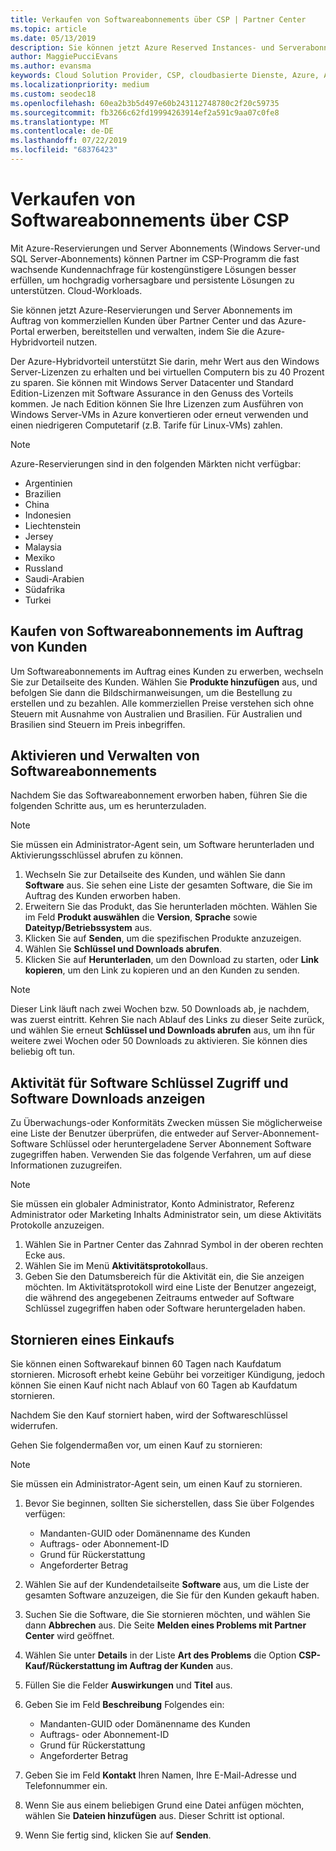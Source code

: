 ```yaml
---
title: Verkaufen von Softwareabonnements über CSP | Partner Center
ms.topic: article
ms.date: 05/13/2019
description: Sie können jetzt Azure Reserved Instances- und Serverabonnements im Auftrag von Geschäftskunden über Microsoft Partner Center und das Azure-Portal erwerben, bereitstellen und verwalten, indem Sie den Azure-Hybridvorteil nutzen.
author: MaggiePucciEvans
ms.author: evansma
keywords: Cloud Solution Provider, CSP, cloudbasierte Dienste, Azure, Azure RI, Windows Server, SQL Server, Softwareabonnements
ms.localizationpriority: medium
ms.custom: seodec18
ms.openlocfilehash: 60ea2b3b5d497e60b243112748780c2f20c59735
ms.sourcegitcommit: fb3266c62fd19994263914ef2a591c9aa07c0fe8
ms.translationtype: MT
ms.contentlocale: de-DE
ms.lasthandoff: 07/22/2019
ms.locfileid: "68376423"
---
```

# <a name="sell-software-subscriptions-through-csp"></a>Verkaufen von Softwareabonnements über CSP

Mit Azure-Reservierungen und Server Abonnements (Windows Server-und SQL Server-Abonnements) können Partner im CSP-Programm die fast wachsende Kundennachfrage für kostengünstigere Lösungen besser erfüllen, um hochgradig vorhersagbare und persistente Lösungen zu unterstützen. Cloud-Workloads. 

Sie können jetzt Azure-Reservierungen und Server Abonnements im Auftrag von kommerziellen Kunden über Partner Center und das Azure-Portal erwerben, bereitstellen und verwalten, indem Sie die Azure-Hybridvorteil nutzen. 

Der Azure-Hybridvorteil unterstützt Sie darin, mehr Wert aus den Windows Server-Lizenzen zu erhalten und bei virtuellen Computern bis zu 40 Prozent zu sparen. Sie können mit Windows Server Datacenter und Standard Edition-Lizenzen mit Software Assurance in den Genuss des Vorteils kommen. Je nach Edition können Sie Ihre Lizenzen zum Ausführen von Windows Server-VMs in Azure konvertieren oder erneut verwenden und einen niedrigeren Computetarif (z.B. Tarife für Linux-VMs) zahlen.

> [!NOTE]  
> Azure-Reservierungen sind in den folgenden Märkten nicht verfügbar:  
> * Argentinien
> * Brazilien
> * China
> * Indonesien
> * Liechtenstein
> * Jersey
> * Malaysia
> * Mexiko
> * Russland
> * Saudi-Arabien
> * Südafrika
> * Turkei

<!--March 20, 2019 - this list of countries was correct as of today. Maggie last updated the list according to FAREAST\v-pubobb in bug 20907186.
-->

## <a name="buy-software-subscriptions-on-behalf-of-customers"></a>Kaufen von Softwareabonnements im Auftrag von Kunden

Um Softwareabonnements im Auftrag eines Kunden zu erwerben, wechseln Sie zur Detailseite des Kunden. Wählen Sie **Produkte hinzufügen** aus, und befolgen Sie dann die Bildschirmanweisungen, um die Bestellung zu erstellen und zu bezahlen. Alle kommerziellen Preise verstehen sich ohne Steuern mit Ausnahme von Australien und Brasilien. Für Australien und Brasilien sind Steuern im Preis inbegriffen.

## <a name="activate-and-manage-software-subscriptions"></a>Aktivieren und Verwalten von Softwareabonnements

Nachdem Sie das Softwareabonnement erworben haben, führen Sie die folgenden Schritte aus, um es herunterzuladen.

>[!NOTE]
>Sie müssen ein Administrator-Agent sein, um Software herunterladen und Aktivierungsschlüssel abrufen zu können.

1. Wechseln Sie zur Detailseite des Kunden, und wählen Sie dann **Software** aus. Sie sehen eine Liste der gesamten Software, die Sie im Auftrag des Kunden erworben haben. 
2.  Erweitern Sie das Produkt, das Sie herunterladen möchten. Wählen Sie im Feld **Produkt auswählen** die **Version**, **Sprache** sowie **Dateityp/Betriebssystem** aus. 
3.  Klicken Sie auf **Senden**, um die spezifischen Produkte anzuzeigen. 
4.  Wählen Sie **Schlüssel und Downloads abrufen**. 
5.  Klicken Sie auf **Herunterladen**, um den Download zu starten, oder **Link kopieren**, um den Link zu kopieren und an den Kunden zu senden. 

>[!NOTE]
>Dieser Link läuft nach zwei Wochen bzw. 50 Downloads ab, je nachdem, was zuerst eintritt. Kehren Sie nach Ablauf des Links zu dieser Seite zurück, und wählen Sie erneut **Schlüssel und Downloads abrufen** aus, um ihn für weitere zwei Wochen oder 50 Downloads zu aktivieren. Sie können dies beliebig oft tun. 

## <a name="view-activity-for-software-key-access-and-software-downloads"></a>Aktivität für Software Schlüssel Zugriff und Software Downloads anzeigen
Zu Überwachungs-oder Konformitäts Zwecken müssen Sie möglicherweise eine Liste der Benutzer überprüfen, die entweder auf Server-Abonnement-Software Schlüssel oder heruntergeladene Server Abonnement Software zugegriffen haben. Verwenden Sie das folgende Verfahren, um auf diese Informationen zuzugreifen. 

>[!NOTE]
>Sie müssen ein globaler Administrator, Konto Administrator, Referenz Administrator oder Marketing Inhalts Administrator sein, um diese Aktivitäts Protokolle anzuzeigen. 

1.  Wählen Sie in Partner Center das Zahnrad Symbol in der oberen rechten Ecke aus. 
2.  Wählen Sie im Menü **Aktivitätsprotokoll**aus.
3.  Geben Sie den Datumsbereich für die Aktivität ein, die Sie anzeigen möchten. Im Aktivitätsprotokoll wird eine Liste der Benutzer angezeigt, die während des angegebenen Zeitraums entweder auf Software Schlüssel zugegriffen haben oder Software heruntergeladen haben. 

## <a name="cancel-a-purchase"></a>Stornieren eines Einkaufs

Sie können einen Softwarekauf binnen 60 Tagen nach Kaufdatum stornieren. Microsoft erhebt keine Gebühr bei vorzeitiger Kündigung, jedoch können Sie einen Kauf nicht nach Ablauf von 60 Tagen ab Kaufdatum stornieren.

Nachdem Sie den Kauf storniert haben, wird der Softwareschlüssel widerrufen. 

Gehen Sie folgendermaßen vor, um einen Kauf zu stornieren:

>[!NOTE]
>Sie müssen ein Administrator-Agent sein, um einen Kauf zu stornieren. 

1.  Bevor Sie beginnen, sollten Sie sicherstellen, dass Sie über Folgendes verfügen:
    -   Mandanten-GUID oder Domänenname des Kunden
    -   Auftrags- oder Abonnement-ID
    -   Grund für Rückerstattung
    -   Angeforderter Betrag

2.  Wählen Sie auf der Kundendetailseite **Software** aus, um die Liste der gesamten Software anzuzeigen, die Sie für den Kunden gekauft haben. 

3.  Suchen Sie die Software, die Sie stornieren möchten, und wählen Sie dann **Abbrechen** aus. Die Seite **Melden eines Problems mit Partner Center** wird geöffnet. 

4.  Wählen Sie unter **Details** in der Liste **Art des Problems** die Option **CSP-Kauf/Rückerstattung im Auftrag der Kunden** aus.

5.  Füllen Sie die Felder **Auswirkungen** und **Titel** aus. 

6.  Geben Sie im Feld **Beschreibung** Folgendes ein: 
    -   Mandanten-GUID oder Domänenname des Kunden
    -   Auftrags- oder Abonnement-ID
    -   Grund für Rückerstattung
    -   Angeforderter Betrag

7.  Geben Sie im Feld **Kontakt** Ihren Namen, Ihre E-Mail-Adresse und Telefonnummer ein. 

8.  Wenn Sie aus einem beliebigen Grund eine Datei anfügen möchten, wählen Sie **Dateien hinzufügen** aus. Dieser Schritt ist optional. 

9.  Wenn Sie fertig sind, klicken Sie auf **Senden**.
